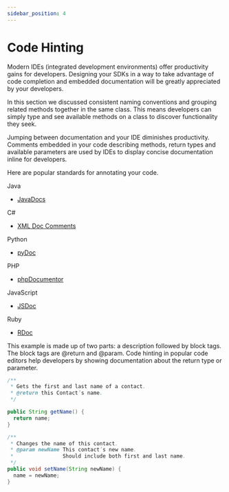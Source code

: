 ```yaml
---
sidebar_position: 4
---
```


# Code Hinting
Modern IDEs (integrated development environments) offer productivity gains for developers. Designing your SDKs in a way to take advantage of code completion and embedded documentation will be greatly appreciated by your developers.

In this section we discussed consistent naming conventions and grouping related methods together in the same class. This means developers can simply type and see available methods on a class to discover functionality they seek.


Jumping between documentation and your IDE diminishes productivity. Comments embedded in your code describing methods, return types and available parameters are used by IDEs  to display concise documentation inline for developers.

Here are popular standards for annotating your code.

Java
* [JavaDocs](https://www.oracle.com/be/technical-resources/articles/java/javadoc-tool.html)

C#
* [XML Doc Comments](https://learn.microsoft.com/en-us/dotnet/csharp/language-reference/xmldoc/)

Python
* [pyDoc](https://docs.python.org/3/library/pydoc.html)

PHP
* [phpDocumentor](https://www.phpdoc.org/)

JavaScript
* [JSDoc](https://jsdoc.app/index.html)

Ruby
* [RDoc](https://ruby.github.io/rdoc/)

This example is made up of two parts: a description followed by block tags. The block tags are @return and @param. Code hinting in popular code editors help developers by showing  documentation about the return type or parameter.

``` java
/**
 * Gets the first and last name of a contact.
 * @return this Contact’s name.
 */

public String getName() {
  return name;
}

/**
 * Changes the name of this contact.
 * @param newName This contact’s new name.  
 *                Should include both first and last name.
 */
public void setName(String newName) {
  name = newName;
}
```
